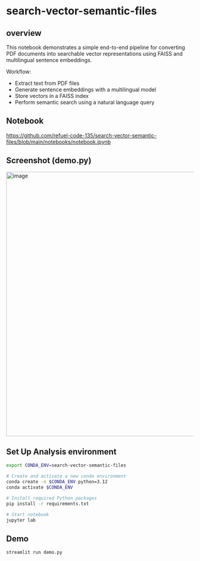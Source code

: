 # search-vector-semantic-files

## overview

This notebook demonstrates a simple end-to-end pipeline for converting PDF documents into searchable vector representations using FAISS and multilingual sentence embeddings.

Workflow:
- Extract text from PDF files
- Generate sentence embeddings with a multilingual model
- Store vectors in a FAISS index
- Perform semantic search using a natural language query

## Notebook

https://github.com/refuel-code-135/search-vector-semantic-files/blob/main/notebooks/notebook.ipynb

## Screenshot (demo.py)
<img width="951" height="708" alt="image" src="https://github.com/user-attachments/assets/ff4b10a7-8105-4a45-bdc0-67af134587d7" />


## Set Up Analysis environment
```bash
export CONDA_ENV=search-vector-semantic-files

# Create and activate a new conda environment
conda create -n $CONDA_ENV python=3.12
conda activate $CONDA_ENV

# Install required Python packages
pip install -r requirements.txt

# Start notebook
jupyter lab
```

## Demo
```
streamlit run demo.py
```

